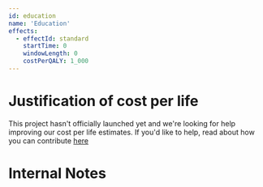 ```yaml
---
id: education
name: 'Education'
effects:
  - effectId: standard
    startTime: 0
    windowLength: 0
    costPerQALY: 1_000
---
```


# Justification of cost per life

This project hasn't officially launched yet and we're looking for help improving our cost per life estimates.
If you'd like to help, read about how you can contribute [here](https://github.com/impactlist/impactlist/blob/master/CONTRIBUTING.md)

# Internal Notes
